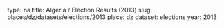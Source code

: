 type: na
title: Algeria / Election Results (2013)
slug: places/dz/datasets/elections/2013
place: dz
dataset: elections
year: 2013
